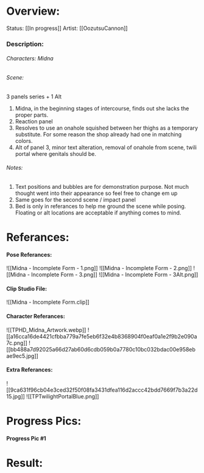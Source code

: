 # Overview:
Status: [[In progress]]
Artist: [[OozutsuCannon]]
### Description:
###### Characters: Midna
###### Scene:
3 panels series + 1 Alt
1.  Midna, in the beginning stages of intercourse, finds out she lacks the proper parts.
2. Reaction panel
3. Resolves to use an onahole squished between her thighs as a temporary substitute. For some reason the shop already had one in matching colors.
4. Alt of panel 3, minor text alteration, removal of onahole from scene, twili portal where genitals should be.
###### Notes:
1. Text positions and bubbles are for demonstration purpose. Not much thought went into their appearance so feel free to change em up
2.  Same goes for the second scene / impact panel 
3. Bed is only in referances to help me ground the scene while posing. Floating or alt locations are acceptable if anything comes to mind.
# Referances:

#### Pose Referances:
![[Midna - Incomplete Form - 1.png]]
![[Midna - Incomplete Form - 2.png]]
![[Midna - Incomplete Form - 3.png]]
![[Midna - Incomplete Form - 3Alt.png]]
#### Clip Studio File:
![[Midna - Incomplete Form.clip]]
#### Character Referances:
![[TPHD_Midna_Artwork.webp]]
![[a16cca16de4421cfbba779a7fe5eb6f32e4b8368904f0eaf0a1e2f9b2e090a7c.png]]
![[bb488a7d92025a66d27ab60d6cdb059b0a7780c10bc032bdac00e958ebae9ec5.jpg]]
#### Extra Referances:
![[9ca631f96cb04e3ced32f50f08fa3431dfea116d2accc42bdd7669f7b3a22d15.jpg]]
![[TPTwilightPortalBlue.png]]

# Progress Pics:
#### Progress Pic #1
# Result:


